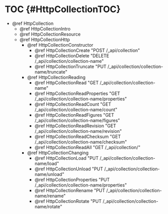 TOC {#HttpCollectionTOC}
========================

- @ref HttpCollection
  - @ref HttpCollectionIntro
  - @ref HttpCollectionResource
  - @ref HttpCollectionHttp
    - @ref HttpCollectionConstructor
      - @ref HttpCollectionCreate "POST /_api/collection"
      - @ref HttpCollectionDelete "DELETE /_api/collection/collection-name"
      - @ref HttpCollectionTruncate "PUT /_api/collection/collection-name/truncate"
    - @ref HttpCollectionReading
      - @ref HttpCollectionRead "GET /_api/collection/collection-name"
      - @ref HttpCollectionReadProperties "GET /_api/collection/collection-name/properties"
      - @ref HttpCollectionReadCount "GET /_api/collection/collection-name/count"
      - @ref HttpCollectionReadFigures "GET /_api/collection/collection-name/figures"
      - @ref HttpCollectionReadRevision "GET /_api/collection/collection-name/revision"
      - @ref HttpCollectionReadChecksum "GET /_api/collection/collection-name/checksum"
      - @ref HttpCollectionReadAll "GET /_api/collection/"
    - @ref HttpCollectionChanging
      - @ref HttpCollectionLoad "PUT /_api/collection/collection-name/load"
      - @ref HttpCollectionUnload "PUT /_api/collection/collection-name/unload"
      - @ref HttpCollectionProperties "PUT /_api/collection/collection-name/properties"
      - @ref HttpCollectionRename "PUT /_api/collection/collection-name/rename"
      - @ref HttpCollectionRotate "PUT /_api/collection/collection-name/rotate"
